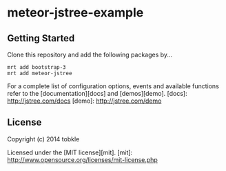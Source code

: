 # meteor-jstree-example

## Getting Started

Clone this repository and add the following packages by...

```code
mrt add bootstrap-3
mrt add meteor-jstree
```

For a complete list of configuration options, events and available functions refer to the [documentation][docs] and [demos][demo].
[docs]: http://jstree.com/docs
[demo]: http://jstree.com/demo

## License
Copyright (c) 2014 tobkle

Licensed under the [MIT license][mit].
[mit]: http://www.opensource.org/licenses/mit-license.php